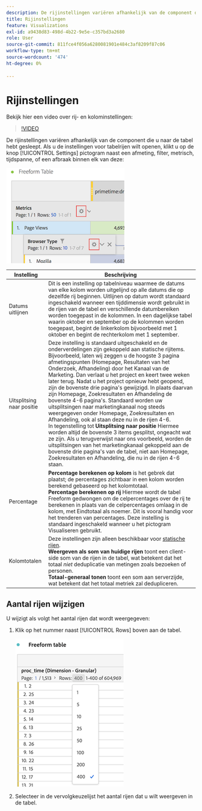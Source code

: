 ```yaml
---
description: De rijinstellingen variëren afhankelijk van de component die u naar de tabel hebt gesleept.
title: Rijinstellingen
feature: Visualizations
exl-id: a9438d83-498d-4b22-9e5e-c357bd3a2680
role: User
source-git-commit: 811fce4f056a6280081901e484c3af8209f87c06
workflow-type: tm+mt
source-wordcount: '474'
ht-degree: 0%

---
```


# Rijinstellingen

Bekijk hier een video over rij- en kolominstellingen:

>[!VIDEO](https://video.tv.adobe.com/v/40382/?quality=12)

De rijinstellingen variëren afhankelijk van de component die u naar de tabel hebt gesleept. Als u de instellingen voor tabelrijen wilt openen, klikt u op de knop [!UICONTROL Settings] pictogram naast een afmeting, filter, metrisch, tijdspanne, of een afbraak binnen elk van deze:

![Tabel vrije vorm markeert het pictogram Instellingen voor metingen](assets/row-settings.png)

| Instelling | Beschrijving |
| --- | --- |
| Datums uitlijnen | Dit is een instelling op tabelniveau waarmee de datums van elke kolom worden uitgelijnd op alle datums die op dezelfde rij beginnen. Uitlijnen op datum wordt standaard ingeschakeld wanneer een tijddimensie wordt gebruikt in de rijen van de tabel en verschillende datumbereiken worden toegepast in de kolommen. In een dagelijkse tabel waarin oktober en september op de kolommen worden toegepast, begint de linkerkolom bijvoorbeeld met 1 oktober en begint de rechterkolom met 1 september. |
| Uitsplitsing naar positie | Deze instelling is standaard uitgeschakeld en de onderverdelingen zijn gekoppeld aan statische rijitems. Bijvoorbeeld, laten wij zeggen u de hoogste 3 pagina afmetingspunten (Homepage, Resultaten van het Onderzoek, Afhandeling) door het Kanaal van de Marketing. Dan verlaat u het project en keert twee weken later terug. Nadat u het project opnieuw hebt geopend, zijn de bovenste drie pagina&#39;s gewijzigd. In plaats daarvan zijn Homepage, Zoekresultaten en Afhandeling de bovenste 4-6 pagina&#39;s. Standaard worden uw uitsplitsingen naar marketingkanaal nog steeds weergegeven onder Homepage, Zoekresultaten en Afhandeling, ook al staan deze nu in de rijen 4-6. <br> In tegenstelling tot **Uitsplitsing naar positie** Hiermee worden altijd de bovenste 3 items gesplitst, ongeacht wat ze zijn. Als u terugverwijst naar ons voorbeeld, worden de uitsplitsingen van het marketingkanaal gekoppeld aan de bovenste drie pagina&#39;s van de tabel, niet aan Homepage, Zoekresultaten en Afhandeling, die nu in de rijen 4-6 staan. |
| Percentage | **Percentage berekenen op kolom** is het gebrek dat plaatst; de percentages zichtbaar in een kolom worden berekend gebaseerd op het kolomtotaal. <br>**Percentage berekenen op rij** Hiermee wordt de tabel Freeform gedwongen om de celpercentages over de rij te berekenen in plaats van de celpercentages omlaag in de kolom, met Eindtotaal als noemer. Dit is vooral handig voor het trenderen van percentages. Deze instelling is standaard ingeschakeld wanneer u het pictogram Visualiseren gebruikt. |
| Kolomtotalen | Deze instellingen zijn alleen beschikbaar voor [statische rijen](/help/analysis-workspace/visualizations/freeform-table/column-row-settings/manual-vs-dynamic-rows.md). <br> **Weergeven als som van huidige rijen** toont een client-side som van de rijen in de tabel, wat betekent dat het totaal *niet* deduplicatie van metingen zoals bezoeken of personen. <br> **Totaal-generaal tonen** toont een som aan serverzijde, wat betekent dat het totaal metriek zal dedupliceren. |

## Aantal rijen wijzigen

U wijzigt als volgt het aantal rijen dat wordt weergegeven:

1. Klik op het nummer naast [!UICONTROL Rows] boven aan de tabel.

   ![Vrije-vormlijst die de drop-down lijst van voor het aantal getoonde rijen toont. Er zijn 400 rijen geselecteerd.](assets/row-number.png)

1. Selecteer in de vervolgkeuzelijst het aantal rijen dat u wilt weergeven in de tabel.